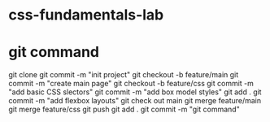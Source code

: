 # css-fundamentals-lab
# git command
git clone 
git commit -m "init project"
git checkout -b feature/main
git commit -m "create main page"
git checkout -b feature/css
git commit -m "add basic CSS slectors"
git commit -m "add box model styles"
git add .
git commit -m "add flexbox layouts"
git check out main
git merge feature/main
git merge feature/css
git push
git add .
git commit -m "git command"
